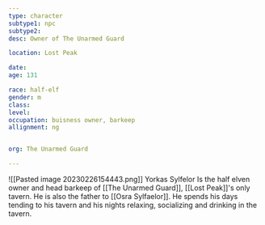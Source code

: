 ```yaml
---
type: character
subtype1: npc
subtype2:
desc: Owner of The Unarmed Guard

location: Lost Peak

date:
age: 131

race: half-elf
gender: m
class:
level:
occupation: buisness owner, barkeep
allignment: ng


org: The Unarmed Guard

---
```

![[Pasted image 20230226154443.png]]
Yorkas Sylfelor Is the half elven owner and head barkeep of [[The Unarmed Guard]], [[Lost Peak]]'s only tavern. He is also the father to [[Osra Sylfaelor]]. He spends his days tending to his tavern and his nights relaxing, socializing and drinking in the tavern.